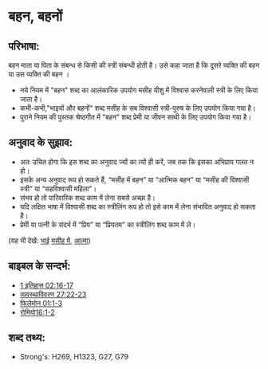 # बहन, बहनों #

## परिभाषा: ##

बहन माता या पिता के संबन्ध से किसी की स्त्री संबन्धी होती है। उसे कहा जाता है कि दूसरे व्यक्ति की बहन या उस व्यक्ति की बहन ।

* नये नियम में "बहन" शब्द का आलंकारिक उपयोग मसीह यीशु में विश्वास करनेवाली स्त्री के लिए किया जाता है।
* कभी-कभी,"भाइयों और बहनों" शब्द मसीह के सब विश्वासी स्त्री-पुरुष के लिए उपयोग किया गया है।
* पुराने नियम की पुस्तक श्रेष्ठगीत में "बहन" शब्द प्रेमी या जीवन साथी के लिए उपयोग किया गया है।

## अनुवाद के सुझाव: ##

* अतः उचित होगा कि इस शब्द का अनुवाद ज्यों का त्यों ही करें, जब तक कि इसका अभिप्राय गलत न हो।
* इसके अन्य अनुवाद रूप हो सकते हैं, “मसीह में बहन” या “आत्मिक बहन” या “मसीह की विश्वासी स्त्री” या “सहविश्वासी महिला”।
* संभव हो तो पारिवारिक शब्द काम में लेना सबसे अच्छा है।
* यदि लक्षित भाषा में विश्वासी शब्द का स्त्रीलिंग रूप हो तो इसे काम में लेना संभावित अनुवाद हो सकता है।
* प्रेमी या पत्नी के संदर्भ में “प्रिय” या “प्रियतम” का स्त्रीलिंग शब्द काम में ले।

(यह भी देखें: [भाई](../kt/brother.md) [मसीह में](../kt/inchrist.md), [आत्मा](../kt/spirit.md))

## बाइबल के सन्दर्भ: ##

* [1 इतिहास 02:16-17](rc://hi/tn/help/1ch/02/16)
* [व्यवस्थाविवरण 27:22-23](rc://hi/tn/help/deu/27/22)
* [फिलेमोन 01:1-3](rc://hi/tn/help/phm/01/01)
* [रोमियो16:1-2](rc://hi/tn/help/rom/16/01)

## शब्द तथ्य: ##

* Strong's: H269, H1323, G27, G79
